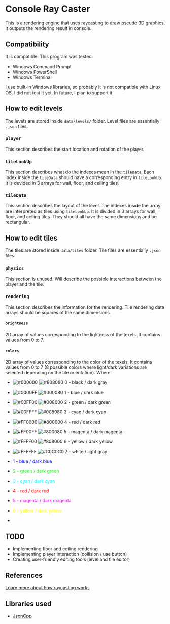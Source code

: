 # Console Ray Caster
This is a rendering engine that uses raycasting to draw pseudo 3D graphics. It outputs the rendering result in console.

## Compatibility
It is compatible. This program was tested:
* Windows Command Prompt
* Windows PowerShell
* Windows Terminal

I use built-in Windows libraries, so probably it is not compatible with Linux OS. I did not test it yet. In future, I plan to support it.

## How to edit levels
The levels are stored inside `data/levels/` folder. Level files are essentially `.json` files.
### `player`
This section describes the start location and rotation of the player.
### `tileLookUp`
This section describes what do the indexes mean in the `tileData`. Each index inside the `tileData` should have a corresponding entry in `tileLookUp`. It is devided in 3 arrays for wall, floor, and ceiling tiles. 
### `tileData`
This section describes the layout of the level. The indexes inside the array are interpreted as tiles using `tileLookUp`. It is divided in 3 arrays for wall, floor, and ceiling tiles. They should all have the same dimensions and be rectangular.


## How to edit tiles
The tiles are stored inside `data/tiles` folder. Tile files are essentially `.json` files.
### `physics`
This section is unused. Will describe the possible interactions between the player and the tile.
### `rendering`
This section describes the information for the rendering. Tile rendering data arrays should be squares of the same dimensions.
#### `brightness`
2D array of values corresponding to the lightness of the texels. It contains values from 0 to 7.
#### `colors`
2D array of values corresponding to the color of the texels. It contains values from 0 to 7 (8 possible colors where light/dark variations are selected depending on the tile orientation). Where:
* ![#000000](https://via.placeholder.com/15/000000?text=+) ![#808080](https://via.placeholder.com/15/808080?text=+) 0 - black / dark gray
* ![#0000FF](https://via.placeholder.com/15/0000FF?text=+) ![#000080](https://via.placeholder.com/15/000080?text=+) 1 - blue / dark blue
* ![#00FF00](https://via.placeholder.com/15/00FF00?text=+) ![#008000](https://via.placeholder.com/15/008000?text=+) 2 - green / dark green
* ![#00FFFF](https://via.placeholder.com/15/00FFFF?text=+) ![#008080](https://via.placeholder.com/15/008080?text=+) 3 - cyan / dark cyan
* ![#FF0000](https://via.placeholder.com/15/FF0000?text=+) ![#800000](https://via.placeholder.com/15/800000?text=+) 4 - red / dark red
* ![#FF00FF](https://via.placeholder.com/15/FF00FF?text=+) ![#800080](https://via.placeholder.com/15/800080?text=+) 5 - magenta / dark magenta
* ![#FFFF00](https://via.placeholder.com/15/FFFF00?text=+) ![#808000](https://via.placeholder.com/15/808000?text=+) 6 - yellow / dark yellow
* ![#FFFFFF](https://via.placeholder.com/15/FFFFFF?text=+) ![#C0C0C0](https://via.placeholder.com/15/C0C0C0?text=+) 7 - white / light gray

* <span style="color:#0000FF">1 - blue / dark blue
* <span style="color:#00FF00">2 - green / dark green
* <span style="color:#00FFFF">3 - cyan / dark cyan
* <span style="color:#FF0000">4 - red / dark red
* <span style="color:#FF00FF">5 - magenta / dark magenta
* <span style="color:#FFFF00">6 - yellow / dark yellow
* <span style="color:#FFFFFF">7 - white / light gray

## TODO
* Implementing floor and ceiling rendering
* Implementing player interaction (collision / use button)
* Creating user-friendly editing tools (level and tile editor)

## References
[Learn more about how raycasting works](https://lodev.org/cgtutor/raycasting.html#:~:text=Raycasting%20is%20a%20rendering%20technique,vertical%20line%20of%20the%20screen. "Raycasting")

## Libraries used
* [JsonCpp](https://github.com/open-source-parsers/jsoncpp "JsonCpp Github")